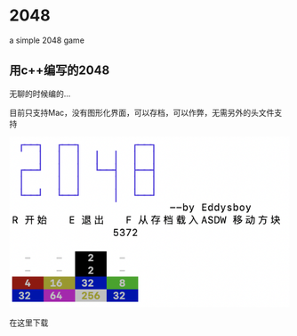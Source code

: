 # 2048
a simple 2048 game
## 用c++编写的2048

无聊的时候编的...

目前只支持Mac，没有图形化界面，可以存档，可以作弊，无需另外的头文件支持

![failed](/2048_p0.png)

在这里下载
